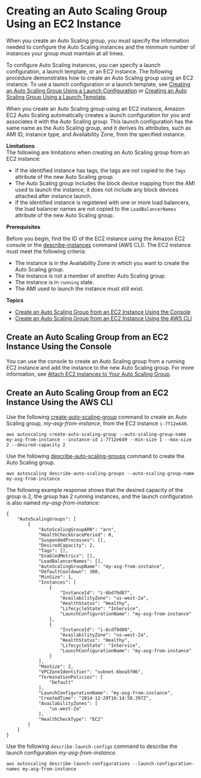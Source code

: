 # Creating an Auto Scaling Group Using an EC2 Instance<a name="create-asg-from-instance"></a>

When you create an Auto Scaling group, you must specify the information needed to configure the Auto Scaling instances and the minimum number of instances your group must maintain at all times\.

To configure Auto Scaling instances, you can specify a launch configuration, a launch template, or an EC2 instance\. The following procedure demonstrates how to create an Auto Scaling group using an EC2 instance\. To use a launch configuration or a launch template, see [Creating an Auto Scaling Group Using a Launch Configuration](create-asg.md) or [Creating an Auto Scaling Group Using a Launch Template](create-asg-launch-template.md)\.

When you create an Auto Scaling group using an EC2 instance, Amazon EC2 Auto Scaling automatically creates a launch configuration for you and associates it with the Auto Scaling group\. This launch configuration has the same name as the Auto Scaling group, and it derives its attributes, such as AMI ID, instance type, and Availability Zone, from the specified instance\.

**Limitations**  
The following are limitations when creating an Auto Scaling group from an EC2 instance:
+ If the identified instance has tags, the tags are not copied to the `Tags` attribute of the new Auto Scaling group\.
+ The Auto Scaling group includes the block device mapping from the AMI used to launch the instance; it does not include any block devices attached after instance launch\.
+ If the identified instance is registered with one or more load balancers, the load balancer names are not copied to the `LoadBalancerNames` attribute of the new Auto Scaling group\.

**Prerequisites**

Before you begin, find the ID of the EC2 instance using the Amazon EC2 console or the [describe\-instances](http://docs.aws.amazon.com/cli/latest/reference/ec2/describe-instances.html) command \(AWS CLI\)\. The EC2 instance must meet the following criteria:
+ The instance is in the Availability Zone in which you want to create the Auto Scaling group\.
+ The instance is not a member of another Auto Scaling group\.
+ The instance is in `running` state\.
+ The AMI used to launch the instance must still exist\.

**Topics**
+ [Create an Auto Scaling Group from an EC2 Instance Using the Console](#create-asg-from-instance-console)
+ [Create an Auto Scaling Group from an EC2 Instance Using the AWS CLI](#create-asg-from-instance-aws-cli)

## Create an Auto Scaling Group from an EC2 Instance Using the Console<a name="create-asg-from-instance-console"></a>

You can use the console to create an Auto Scaling group from a running EC2 instance and add the instance to the new Auto Scaling group\. For more information, see [Attach EC2 Instances to Your Auto Scaling Group](attach-instance-asg.md)\.

## Create an Auto Scaling Group from an EC2 Instance Using the AWS CLI<a name="create-asg-from-instance-aws-cli"></a>

Use the following [create\-auto\-scaling\-group](http://docs.aws.amazon.com/cli/latest/reference/autoscaling/create-auto-scaling-group.html) command to create an Auto Scaling group, *my\-asg\-from\-instance*, from the EC2 instance `i-7f12e649`\.

```
aws autoscaling create-auto-scaling-group --auto-scaling-group-name my-asg-from-instance --instance-id i-7f12e649 --min-size 1 --max-size 2 --desired-capacity 2
```

Use the following [describe\-auto\-scaling\-groups](http://docs.aws.amazon.com/cli/latest/reference/autoscaling/describe-auto-scaling-groups.html) command to create the Auto Scaling group\.

```
aws autoscaling describe-auto-scaling-groups --auto-scaling-group-name my-asg-from-instance
```

The following example response shows that the desired capacity of the group is 2, the group has 2 running instances, and the launch configuration is also named *my\-asg\-from\-instance*:

```
{
    "AutoScalingGroups": [
        {
            "AutoScalingGroupARN": "arn",
            "HealthCheckGracePeriod": 0,
            "SuspendedProcesses": [],
            "DesiredCapacity": 2,
            "Tags": [],
            "EnabledMetrics": [],
            "LoadBalancerNames": [],
            "AutoScalingGroupName": "my-asg-from-instance",
            "DefaultCooldown": 300,
            "MinSize": 1,
            "Instances": [
                {
                    "InstanceId": "i-6bd79d87",
                    "AvailabilityZone": "us-west-2a",
                    "HealthStatus": "Healthy",
                    "LifecycleState": "InService",
                    "LaunchConfigurationName": "my-asg-from-instance"
                },
                {
                    "InstanceId": "i-6cd79d80",
                    "AvailabilityZone": "us-west-2a",
                    "HealthStatus": "Healthy",
                    "LifecycleState": "InService",
                    "LaunchConfigurationName": "my-asg-from-instance"
                }
            ],
            "MaxSize": 2,
            "VPCZoneIdentifier": "subnet-6bea5f06",
            "TerminationPolicies": [
                "Default"
            ],
            "LaunchConfigurationName": "my-asg-from-instance",
            "CreatedTime": "2014-12-29T16:14:50.397Z",
            "AvailabilityZones": [
                "us-west-2a"
            ],
            "HealthCheckType": "EC2"
        }
    ]
}
```

Use the following `describe-launch-configs` command to describe the launch configuration *my\-asg\-from\-instance*\.

```
aws autoscaling describe-launch-configurations --launch-configuration-names my-asg-from-instance
```